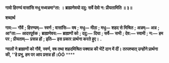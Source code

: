 **गावो हिरण्यं वासांसि मधु मध्वन्नमा²ता: ।** **ब्राह्मणेवयो ददु: सर्वे देवो न: प्रीयतामिति ॥ ३॥** 

**शब्दार्थ** 

**गाव:—** **गौवें** **; हिरण्यम्—** **स्वर्ण** **; वासांसि—** **वष** **; मधु—** **मीठा** **; मधु—** **शहद से मिश्रित** **; अन्नम्—** **अन्न** **; आ²ता:—** **आदरपूर्वक** **;** **ब्राह्मणेवय:—** **ब्राह्मणों को** **; ददु:—** **दिया** **; सर्वे—** **सभी** **; देव:—** **स्वामी** **; न:—** **हम पर** **; प्रीयताम्—** **प्रसन्न हों** **; इति—** **इस प्रकार** **प्रार्थना करते हुए।** **.** 

**ग्वालों ने ब्राह्मणों को गौवें, स्वर्ण, वष तथा शहदमिश्रित पक्वान्न की भेंटें दान में दीं।** **तत्पश्चात् उन्होंने प्रार्थना की, ''हे प्रभु, हम पर आप प्रसन्न हों।ÓÓ** **** 